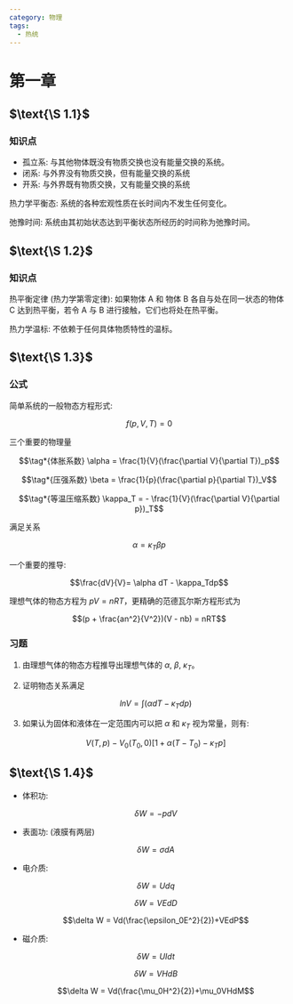 ```yaml
---
category: 物理
tags:
  - 热统
---
```


# 第一章

## $\text{\S 1.1}$

### 知识点

- 孤立系: 与其他物体既没有物质交换也没有能量交换的系统。
- 闭系: 与外界没有物质交换，但有能量交换的系统
- 开系: 与外界既有物质交换，又有能量交换的系统

热力学平衡态: 系统的各种宏观性质在长时间内不发生任何变化。

弛豫时间: 系统由其初始状态达到平衡状态所经历的时间称为弛豫时间。

## $\text{\S 1.2}$

### 知识点

热平衡定律 (热力学第零定律): 如果物体 A 和 物体 B 各自与处在同一状态的物体 C 达到热平衡，若令 A 与 B 进行接触，它们也将处在热平衡。

热力学温标: 不依赖于任何具体物质特性的温标。

## $\text{\S 1.3}$

### 公式

简单系统的一般物态方程形式:

$$ f(p, V, T) = 0$$

三个重要的物理量

$$\tag*{体胀系数} \alpha = \frac{1}{V}(\frac{\partial V}{\partial T})_p$$

$$\tag*{压强系数} \beta = \frac{1}{p}(\frac{\partial p}{\partial T})_V$$

$$\tag*{等温压缩系数} \kappa_T = - \frac{1}{V}(\frac{\partial V}{\partial p})_T$$

满足关系

$$ \alpha = \kappa _T \beta p$$

一个重要的推导:

$$\frac{dV}{V}= \alpha dT - \kappa_Tdp$$

理想气体的物态方程为 $pV =nRT$，更精确的范德瓦尔斯方程形式为

$$(p + \frac{an^2}{V^2})(V - nb) = nRT$$

### 习题

1. 由理想气体的物态方程推导出理想气体的 $\alpha$, $\beta$, $\kappa _T$。

2. 证明物态关系满足

   $$ln V = \int(\alpha dT - \kappa _Tdp)$$

3. 如果认为固体和液体在一定范围内可以把 $\alpha$ 和 $\kappa _T$ 视为常量，则有:

   $$V(T, p) - V_0 (T_0, 0) [1+ \alpha (T - T_0)-\kappa_Tp]$$

## $\text{\S 1.4}$

- 体积功:

  $$\delta W = -pdV$$

- 表面功: (液膜有两层)

  $$\delta W = \sigma dA$$

- 电介质:

  $$\delta W = Udq$$

  $$\delta W = VEdD$$

  $$\delta W = Vd(\frac{\epsilon_0E^2}{2})+VEdP$$

- 磁介质:

  $$\delta W = UIdt$$

  $$\delta W = VHdB$$

  $$\delta W = Vd(\frac{\mu_0H^2}{2})+\mu_0VHdM$$

